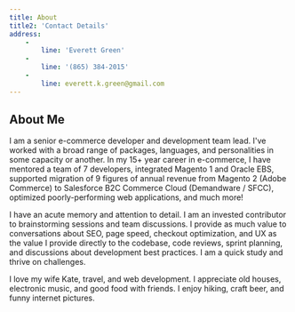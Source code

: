 ```yaml
---
title: About
title2: 'Contact Details'
address:
    -
        line: 'Everett Green'
    -
        line: '(865) 384-2015'
    -
        line: everett.k.green@gmail.com
---
```


## About Me

I am a senior e-commerce developer and development team lead. I've worked with a broad range of packages, languages, and personalities in some capacity or another. In my 15+ year career in e-commerce, I have mentored a team of 7 developers, integrated Magento 1 and Oracle EBS, supported migration of 9 figures of annual revenue from Magento 2 (Adobe Commerce) to Salesforce B2C Commerce Cloud (Demandware / SFCC), optimized poorly-performing web applications, and much more!

I have an acute memory and attention to detail. I am an invested contributor to brainstorming sessions and team discussions. I provide as much value to conversations about SEO, page speed, checkout optimization, and UX as the value I provide directly to the codebase, code reviews, sprint planning, and discussions about development best practices. I am a quick study and thrive on challenges.

I love my wife Kate, travel, and web development. I appreciate old houses, electronic music, and good food with friends. I enjoy hiking, craft beer, and funny internet pictures.